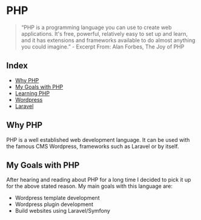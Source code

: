 # PHP

> “PHP is a programming language you can use to create web applications. 
> It's free, powerful, relatively easy to set up and learn, and it has
> extensions and frameworks available to do almost anything you could 
> imagine.” - Excerpt From: Alan Forbes, The Joy of PHP

## Index

- [Why PHP](#why-php)
- [My Goals with PHP](#my-goals-with-php)
- [Learning PHP](/learning_php)
- [Wordpress](/wordpress)
- [Laravel](/laravel)

## Why PHP

PHP is a well established web development language. It can be used with the
famous CMS Wordpress, frameworks such as Laravel or by itself.

## My Goals with PHP

After hearing and reading about PHP for a long time I decided to pick it up for
the above stated reason. My main goals with this language are:

- Wordpress template development
- Wordpress plugin development
- Build websites using Laravel/Symfony